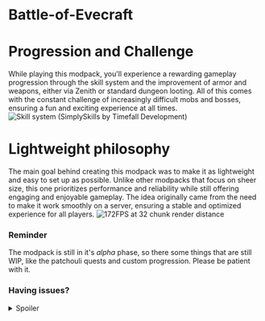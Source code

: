 # Battle-of-Evecraft
# **Progression and Challenge**
While playing this modpack, you'll experience a rewarding gameplay progression through the skill system and the improvement of armor and weapons, either via Zenith or standard dungeon looting. All of this comes with the constant challenge of increasingly difficult mobs and bosses, 
ensuring a fun and exciting experience at all times.
![Skill system (SimplySkills by Timefall Development)](https://cdn.modrinth.com/data/cached_images/d98061b506ba1035e1f56d26cc2f04adb417ea3f.png)

# **Lightweight philosophy**
The main goal behind creating this modpack was to make it as lightweight and easy to set up as possible. Unlike other modpacks that focus on sheer size, this one prioritizes performance and reliability while still offering engaging and enjoyable gameplay. The idea originally came from the need to make it work smoothly on a server, ensuring a stable and optimized experience for all players.
![172FPS at 32 chunk render distance](https://cdn.modrinth.com/data/cached_images/9115962f1255fdc0e33ef6c96286a8a93189bd11.png)

### **Reminder**
The modpack is still in it's _alpha_ phase, so there some things that are still WIP, like the patchouli quests and custom progression.
Please be patient with it.

### Having issues?
<details>
<summary>Spoiler</summary>

If you have any problems with the modpack feel free to contact me directly on discord at _Markc_32_

</details>
